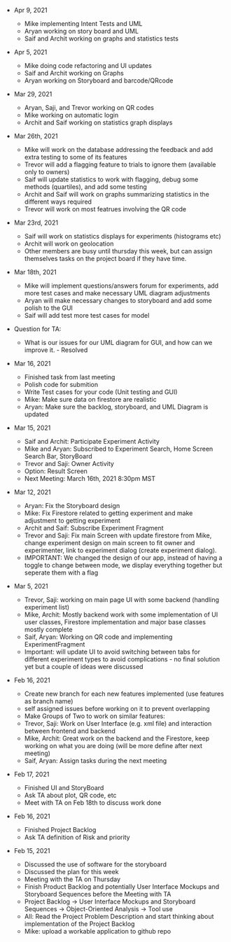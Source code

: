 * Apr 9, 2021
   * Mike implementing Intent Tests and UML
   * Aryan working on story board and UML
   * Saif and Archit working on graphs and statistics tests
  
* Apr 5, 2021
   * Mike doing code refactoring and UI updates
   * Saif and Archit working on Graphs
   * Aryan working on Storyboard and barcode/QRcode

* Mar 29, 2021
   * Aryan, Saji, and Trevor working on QR codes
   * Mike working on automatic login
   * Archit and Saif working on statistics graph displays

* Mar 26th, 2021
   * Mike will work on the database addressing the feedback and add extra testing to some of its features
   * Trevor will add a flagging feature to trials to ignore them (available only to owners)
   * Saif will update statistics to work with flagging, debug some methods (quartiles), and add some testing
   * Archit and Saif will work on graphs summarizing statistics in the different ways required
   * Trevor will work on most featrues involving the QR code

* Mar 23rd, 2021
   * Saif will work on statistics displays for experiments (histograms etc)
   * Archit will work on geolocation
   * Other members are busy until thursday this week, but can assign themselves tasks on the project board if they have time.

* Mar 18th, 2021
   * Mike will implement questions/answers forum for experiments, add more test cases and make necessary UML diagram adjustments
   * Aryan will make necessary changes to storyboard and add some polish to the GUI
   * Saif will add test more test cases for model

* Question for TA:
    * What is our issues for our UML diagram for GUI, and how can we improve it. - Resolved

* Mar 16, 2021
    * Finished task from last meeting
    * Polish code for submition
    * Write Test cases for your code (Unit testing and GUI)
    * Mike: Make sure data on firestore are realistic
    * Aryan: Make sure the backlog, storyboard, and UML Diagram is updated

* Mar 15, 2021
    * Saif and Archit: Participate Experiment Activity
    * Mike and Aryan: Subscribed to Experiment Search, Home Screen Search Bar, StoryBoard
    * Trevor and Saji: Owner Activity
    * Option: Result Screen
    * Next Meeting: March 16th, 2021 8:30pm MST

* Mar 12, 2021
    * Aryan: Fix the Storyboard design
    * Mike: Fix Firestore related to getting experiment and make adjustment to getting experiment
    * Archit and Saif: Subscribe Experiment Fragment
    * Trevor and Saji: Fix main Screen with update firestore from Mike, change experiment design on main screen to fit owner and experimenter, link to experiment dialog (create experiment dialog).
    * IMPORTANT: We changed the design of our app, instead of having a toggle to change between mode, we display everything together but seperate them with a flag
    

* Mar 5, 2021
    * Trevor, Saji: working on main page UI with some backend (handling experiment list)
    * Mike, Archit: Mostly backend work with some implementation of UI user classes, Firestore implementation and major base classes mostly complete 
    * Saif, Aryan: Working on QR code and implementing ExperimentFragment
    * Important: will update UI to avoid switching between tabs for different experiment types to avoid complications - no final solution yet but a couple of ideas were discussed

* Feb 16, 2021
    * Create new branch for each new features implemented (use features as branch name)
    * self assigned issues before working on it to prevent overlapping  
    * Make Groups of Two to work on similar features:
    * Trevor, Saji: Work on User Interface (e.g. xml file) and interaction between frontend and backend
    * Mike, Archit: Great work on the backend and the Firestore, keep working on what you are doing (will be more define after next meeting)
    * Saif, Aryan: Assign tasks during the next meeting


* Feb 17, 2021
    * Finished UI and StoryBoard
    * Ask TA about plot, QR code, etc
    * Meet with TA on Feb 18th to discuss work done

* Feb 16, 2021
    * Finished Project Backlog
    * Ask TA definition of Risk and priority

* Feb 15, 2021
    * Discussed the use of software for the storyboard
    * Discussed the plan for this week
    * Meeting with the TA on Thursday
    * Finish Product Backlog and potentially User Interface Mockups and Storyboard Sequences before the Meeting with TA
    * Project Backlog -> User Interface Mockups and Storyboard Sequences -> Object-Oriented Analysis -> Tool use
    * All: Read the Project Problem Description and start thinking about implementation of the Project Backlog
    * Mike: upload a workable application to github repo

